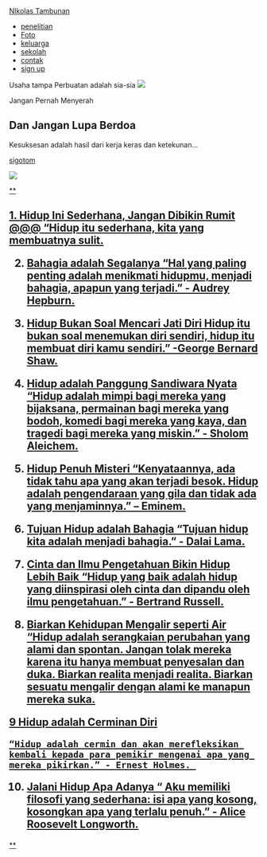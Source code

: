 <!DOCTYPE html>
<html lang="en">
<head>
    <meta charset="UTF-8">
    <meta name="viewport" content="width=device-width, initial-scale=1.0">
    <title>nikolas</title>
    <link rel="stylesheet" href="style.css">
</head>
<body>
    <nav>
        <div class="wrapper">
            <div class="logo"><a href=''>NIkolas Tambunan</a></div>
            <div class="menu">
                <ul>
                    <li><a href="#home">penelitian</a></li>
                    <li><a href="#Foto">Foto</a></li>
                    <li><a href="#keluarga">keluarga</a></li>
                    <li><a href="#sekolah">sekolah</a></li>
                    <li><a href="#contak">contak</a></li>
                    <li><a href=""class="tbl-mera">sign up</a></li>
                </ul>
            </div>
        </div>
    </nav>
    <div class="wrapper">
        <section id="Home">
        Usaha tampa Perbuatan adalah sia-sia
            <img src="https://img.freepik.com/free-vector/hand-drawn-devops-illustration_23-2149398796.jpg?ga=GA1.1.253747705.1723198878&semt=ais_hybrid"/>
            <div class="kolom">
                <p class="deskripsi">Jangan Pernah Menyerah</p>
                <h2>Dan Jangan Lupa Berdoa</h2>
                <p>Kesuksesan adalah hasil dari kerja keras dan ketekunan...</p>
                <p><a href=""class="tbl-pink">sigotom</p>
            </div>
        </section>
</body>
</html>
      <img src="https://img.freepik.com/free-photo/person-front-computer-working-html_23-2150040425.jpg?ga=GA1.1.253747705.1723198878&semt=ais_hybrid"/> 
      
                
** <h2>   1. Hidup Ini Sederhana, Jangan Dibikin Rumit @@@
     “Hidup itu sederhana, kita yang membuatnya sulit.

  2. Bahagia adalah Segalanya
     “Hal yang paling penting adalah menikmati hidupmu, menjadi bahagia, apapun yang terjadi.” - Audrey Hepburn.

3.  Hidup Bukan Soal Mencari Jati Diri
      Hidup itu bukan soal menemukan diri sendiri, hidup itu membuat diri kamu sendiri.” -George Bernard Shaw.
  
4. Hidup adalah Panggung Sandiwara Nyata
       “Hidup adalah mimpi bagi mereka yang bijaksana, permainan bagi mereka yang bodoh, komedi bagi mereka yang kaya, dan tragedi bagi mereka yang miskin.” - Sholom Aleichem.

5. Hidup Penuh Misteri
      “Kenyataannya, ada tidak tahu apa yang akan terjadi besok. Hidup adalah pengendaraan yang gila dan tidak ada yang menjaminnya.” – Eminem.

 6. Tujuan Hidup adalah Bahagia
     “Tujuan hidup kita adalah menjadi bahagia.” - Dalai Lama.

7. Cinta dan Ilmu Pengetahuan Bikin Hidup Lebih Baik
     “Hidup yang baik adalah hidup yang diinspirasi oleh cinta dan dipandu oleh ilmu pengetahuan.” - Bertrand Russell.
 
8. Biarkan Kehidupan Mengalir seperti Air
     “Hidup adalah serangkaian perubahan yang alami dan spontan. Jangan tolak mereka karena itu hanya membuat penyesalan dan duka. Biarkan realita menjadi realita. Biarkan sesuatu mengalir dengan alami ke manapun mereka suka.

9    Hidup adalah Cerminan Diri

    “Hidup adalah cermin dan akan merefleksikan kembali kepada para pemikir mengenai apa yang mereka pikirkan.” - Ernest Holmes. 

10. Jalani Hidup Apa Adanya
 “    Aku memiliki filosofi yang sederhana: isi apa yang kosong, kosongkan apa yang terlalu penuh.” - Alice Roosevelt Longworth.













   </h2>
**
